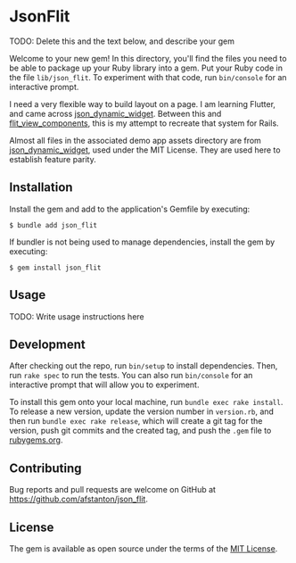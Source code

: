 # JsonFlit

TODO: Delete this and the text below, and describe your gem

Welcome to your new gem! In this directory, you'll find the files you need to be able to package up your Ruby library into a gem. Put your Ruby code in the file `lib/json_flit`. To experiment with that code, run `bin/console` for an interactive prompt.

I need a very flexible way to build layout on a page. I am learning Flutter, and came across [json_dynamic_widget](https://pub.dev/packages/json_dynamic_widget). Between this and [flit_view_components](https://github.com/afstanton/flit_view_components), this is my attempt to recreate that system for Rails.

Almost all files in the associated demo app assets directory are from [json_dynamic_widget](https://github.com/peiffer-innovations/json_dynamic_widget/tree/main/example/assets/pages), used under the MIT License. They are used here to establish feature parity.

## Installation

Install the gem and add to the application's Gemfile by executing:

    $ bundle add json_flit

If bundler is not being used to manage dependencies, install the gem by executing:

    $ gem install json_flit

## Usage

TODO: Write usage instructions here

## Development

After checking out the repo, run `bin/setup` to install dependencies. Then, run `rake spec` to run the tests. You can also run `bin/console` for an interactive prompt that will allow you to experiment.

To install this gem onto your local machine, run `bundle exec rake install`. To release a new version, update the version number in `version.rb`, and then run `bundle exec rake release`, which will create a git tag for the version, push git commits and the created tag, and push the `.gem` file to [rubygems.org](https://rubygems.org).

## Contributing

Bug reports and pull requests are welcome on GitHub at https://github.com/afstanton/json_flit.

## License

The gem is available as open source under the terms of the [MIT License](https://opensource.org/licenses/MIT).
